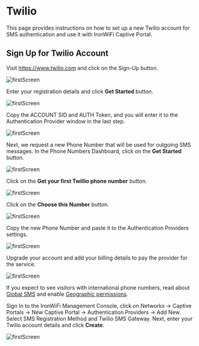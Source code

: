 # **Twilio**

This page provides instructions on how to set up a new Twilio account for SMS authentication and use it with IronWiFi Captive Portal.

## Sign Up for Twilio Account

Visit https://www.twilio.com and click on the Sign-Up button.

![firstScreen](https://raw.githubusercontent.com/IronWifi/docs/master/user_Guide/captive_portals/twilio/twillio1.png)

Enter your registration details and click **Get Started** button.

![firstScreen](https://raw.githubusercontent.com/IronWifi/docs/master/user_Guide/captive_portals/twilio/twillio2.png)

Copy the ACCOUNT SID and AUTH Token, and you will enter it to the Authentication Provider window in the last step.

![firstScreen](https://raw.githubusercontent.com/IronWifi/docs/master/user_Guide/captive_portals/twilio/twilio3.png)

Next, we request a new Phone Number that will be used for outgoing SMS messages. In the Phone Numbers Dashboard, click on the **Get Started** button.

![firstScreen](https://raw.githubusercontent.com/IronWifi/docs/master/user_Guide/captive_portals/twilio/twilio4.png)

Click on the **Get your first Twillio phone number** button.

![firstScreen](https://raw.githubusercontent.com/IronWifi/docs/master/user_Guide/captive_portals/twilio/twilio5.png)

Click on the **Choose this Number** button.

![firstScreen](https://raw.githubusercontent.com/IronWifi/docs/master/user_Guide/captive_portals/twilio/twilio6.png)

Copy the new Phone Number and paste it to the  Authentication Providers settings.

![firstScreen](https://raw.githubusercontent.com/IronWifi/docs/master/user_Guide/captive_portals/twilio/twilio7.png)

Upgrade your account and add your billing details to pay the provider for the service.

![firstScreen](https://raw.githubusercontent.com/IronWifi/docs/master/user_Guide/captive_portals/twilio/twilio8.png)

If you expect to see visitors with international phone numbers, read about [Global SMS](https://support.twilio.com/hc/en-us/articles/223133947-What-is-Global-SMS-and-how-does-it-work-) and enable [Geographic permissions](https://www.twilio.com/console/sms/settings/geo-permissions).

Sign In to the IronWiFi Management Console, click on Networks -> Captive Portals -> New Captive Portal -> Authentication Providers -> Add New. Select SMS Registration Method and Twilio SMS Gateway. Next, enter your Twilio account details and click **Create**.

![firstScreen](https://raw.githubusercontent.com/IronWifi/docs/master/user_Guide/captive_portals/twilio/twilio9.png)




